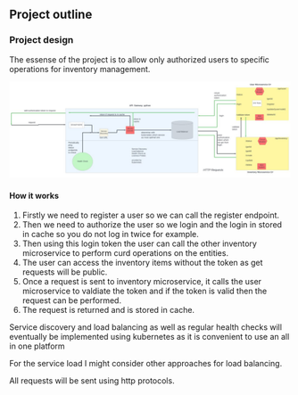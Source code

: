## Project outline

### Project design

The essense of the project is to allow only authorized users to specific operations for inventory management. 

![Local Image](./Architecture_Diagram.jpg)

#### How it works

1. Firstly we need to register a user so we can call the register endpoint.
2. Then we need to authorize the user so we login and the login in stored in cache so you do not log in twice for example.
3. Then using this login token the user can call the other inventory microservice to perform curd operations on the entities.
4. The user can access the inventory items without the token as get requests will be public.
5. Once a request is sent to inventory microservice, it calls the user microservice to valdiate the token and if the token is valid then the request can be performed.
6. The request is returned and is stored in cache.

Service discovery and load balancing as well as regular health checks will eventually be implemented using kubernetes as it is convenient to use an all in one platform

For the service load I might consider other approaches for load balancing.

All requests will be sent using http protocols.
